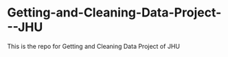 # Getting-and-Cleaning-Data-Project---JHU
This is the repo for Getting and Cleaning Data Project of JHU
